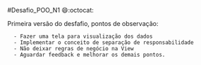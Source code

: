 #Desafio_POO_N1 😄:octocat:

  Primeira versão do desfafio, pontos de observação:
    
      - Fazer uma tela para visualização dos dados
      - Implementar o conceito de separação de responsabilidade
      - Não deixar regras de negócio na View
      - Aguardar feedback e melhorar os demais pontos.
